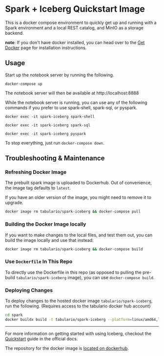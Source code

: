 <!--
 Licensed to the Apache Software Foundation (ASF) under one
 or more contributor license agreements.  See the NOTICE file
 distributed with this work for additional information
 regarding copyright ownership.  The ASF licenses this file
 to you under the Apache License, Version 2.0 (the
 "License"); you may not use this file except in compliance
 with the License.  You may obtain a copy of the License at

   http://www.apache.org/licenses/LICENSE-2.0

 Unless required by applicable law or agreed to in writing,
 software distributed under the License is distributed on an
 "AS IS" BASIS, WITHOUT WARRANTIES OR CONDITIONS OF ANY
 KIND, either express or implied.  See the License for the
 specific language governing permissions and limitations
 under the License.
-->

# Spark + Iceberg Quickstart Image

This is a docker compose environment to quickly get up and running with a Spark environment and a local REST
catalog, and MinIO as a storage backend.

**note**: If you don't have docker installed, you can head over to the [Get Docker](https://docs.docker.com/get-docker/)
page for installation instructions.

## Usage
Start up the notebook server by running the following.
```
docker-compose up
```

The notebook server will then be available at http://localhost:8888

While the notebook server is running, you can use any of the following commands if you prefer to use spark-shell, spark-sql, or pyspark.
```
docker exec -it spark-iceberg spark-shell
```
```
docker exec -it spark-iceberg spark-sql
```
```
docker exec -it spark-iceberg pyspark
```

To stop everything, just run `docker-compose down`.

## Troubleshooting & Maintenance

### Refreshing Docker Image

The prebuilt spark image is uploaded to Dockerhub. Out of convenience, the image tag defaults to `latest`.

If you have an older version of the image, you might need to remove it to upgrade.
```bash
docker image rm tabulario/spark-iceberg && docker-compose pull
```

### Building the Docker Image locally

If you want to make changes to the local files, and test them out, you can build the image locally and use that instead:

```bash
docker image rm tabulario/spark-iceberg && docker-compose build
```

### Use `Dockerfile` In This Repo

To directly use the Dockerfile in this repo (as opposed to pulling the pre-build `tabulario/spark-iceberg` image), you can use `docker-compose build`.

### Deploying Changes

To deploy changes to the hosted docker image `tabulario/spark-iceberg`, run the following. (Requires access to the tabulario docker hub account)

```sh
cd spark
docker buildx build -t tabulario/spark-iceberg --platform=linux/amd64,linux/arm64 . --push
```

---

For more information on getting started with using Iceberg, checkout
the [Quickstart](https://iceberg.apache.org/spark-quickstart/) guide in the official docs.

The repository for the docker image is [located on dockerhub](https://hub.docker.com/r/tabulario/spark-iceberg).
